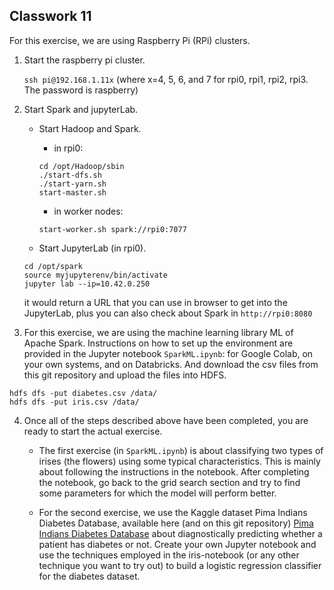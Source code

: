 

## Classwork 11




For this exercise, we are using Raspberry Pi (RPi) clusters. 

1. Start the raspberry pi cluster.

    `
    ssh pi@192.168.1.11x
    `
    (where x=4, 5, 6, and 7 for rpi0, rpi1, rpi2, rpi3. The password is raspberry)

2. Start Spark and jupyterLab.
    - Start Hadoop and Spark.
        - in rpi0:
        ```
        cd /opt/Hadoop/sbin
        ./start-dfs.sh
        ./start-yarn.sh
        start-master.sh
        ```
        - in worker nodes:
        ```
        start-worker.sh spark://rpi0:7077
        ```

    - Start JupyterLab (in rpi0).
    ```
    cd /opt/spark
    source myjupyterenv/bin/activate
    jupyter lab --ip=10.42.0.250
    ```
    it would return a URL that you can use in browser to get into the JupyterLab, plus you can also check about Spark in `http://rpi0:8080`

3. For this exercise, we are using the machine learning library ML of Apache Spark. Instructions on how to set up the environment are provided in the Jupyter notebook `SparkML.ipynb`: for Google Colab, on your own systems, and on Databricks. And download the csv files from this git repository and upload the files into HDFS.
```
hdfs dfs -put diabetes.csv /data/
hdfs dfs -put iris.csv /data/
```


4. Once all of the steps described above have been completed, you are ready to start the actual exercise.

    - The first exercise (in `SparkML.ipynb`) is about classifying two types of irises (the flowers) using some typical characteristics. This is mainly about following the instructions in the notebook. After completing the notebook, go back to the grid search section and try to find some parameters for which the model will perform better.

    - For the second exercise, we use the Kaggle dataset Pima Indians Diabetes Database, available here (and on this git repository)
[Pima Indians Diabetes Database](https://www.kaggle.com/uciml/pima-indians-diabetes-database)
about diagnostically predicting whether a patient has diabetes or not. Create your own Jupyter notebook and use the techniques employed in the iris-notebook (or any other technique you want to try out) to build a logistic regression classifier for the diabetes dataset.

